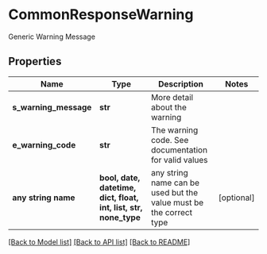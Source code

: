 # CommonResponseWarning

Generic Warning Message

## Properties
Name | Type | Description | Notes
------------ | ------------- | ------------- | -------------
**s_warning_message** | **str** | More detail about the warning | 
**e_warning_code** | **str** | The warning code. See documentation for valid values | 
**any string name** | **bool, date, datetime, dict, float, int, list, str, none_type** | any string name can be used but the value must be the correct type | [optional]

[[Back to Model list]](../README.md#documentation-for-models) [[Back to API list]](../README.md#documentation-for-api-endpoints) [[Back to README]](../README.md)


